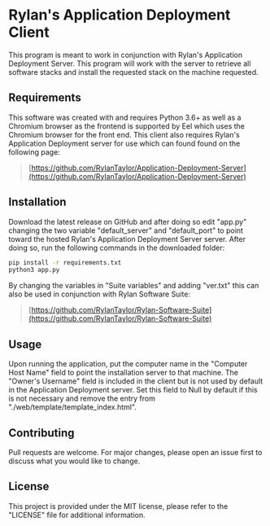 # Rylan's Application Deployment Client

This program is meant to work in conjunction with Rylan's Application Deployment Server. This program will work with the server to retrieve all software stacks and install the requested stack on the machine requested.

## Requirements
This software was created with and requires Python 3.6+ as well as a Chromium browser as the frontend is supported by Eel which uses the Chromium browser for the front end. This client also requires Rylan's Application Deployment server for use which can found found on the following page:

>[https://github.com/RylanTaylor/Application-Deployment-Server](https://github.com/RylanTaylor/Application-Deployment-Server)

## Installation

Download the latest release on GitHub and after doing so edit "app.py" changing the two variable "default_server" and "default_port" to point toward the hosted Rylan's Application Deployment Server server. After doing so, run the following commands in the downloaded folder:

```bash
pip install -r requirements.txt
python3 app.py
```
By changing the variables in "Suite variables" and adding "ver.txt" this can also be used in conjunction with Rylan Software Suite:

>[https://github.com/RylanTaylor/Rylan-Software-Suite](https://github.com/RylanTaylor/Rylan-Software-Suite)

## Usage
Upon running the application, put the computer name in the "Computer Host Name" field to point the installation server to that machine. The "Owner's Username" field is included in the client but is not used by default in the Application Deployment server. Set this field to Null by default if this is not necessary and remove the entry from "./web/template/template_index.html".

 
## Contributing
Pull requests are welcome. For major changes, please open an issue first to discuss what you would like to change.

## License
This project is provided under the MIT license, please refer to the "LICENSE" file for additional information.